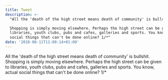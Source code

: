 ```yaml
---
title: Tweet
description: >-
  "All the 'death of the high street means death of community' is bullshit.

  Shopping is simply moving elsewhere. Perhaps the high street can be given to
  libraries, youth clubs, pubs and cafes, galleries and sports. You know, actual
  social things that can't be done online? 1/*"
date: '2018-08-11T11:08:14+01:00'
---
```

All the 'death of the high street means death of community' is bullshit.
Shopping is simply moving elsewhere. Perhaps the high street can be given to libraries, youth clubs, pubs and cafes, galleries and sports. You know, actual social things that can't be done online? 1/*
